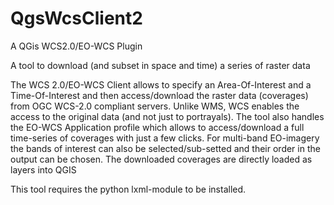 QgsWcsClient2
=============

A QGis WCS2.0/EO-WCS Plugin 

A tool to download (and subset in space and time) a series of raster data

The WCS 2.0/EO-WCS Client allows to specify an Area-Of-Interest and a Time-Of-Interest and then access/download the raster data (coverages) from OGC WCS-2.0 compliant servers.
Unlike WMS, WCS enables the access to the original data (and not just to portrayals).
The tool also handles the EO-WCS Application profile which allows to access/download a full time-series of coverages with just a few clicks. For multi-band EO-imagery the bands of interest can also be selected/sub-setted and their order in the output can be chosen.
The downloaded coverages are directly loaded as layers into QGIS

This tool requires the python lxml-module to be installed. 

